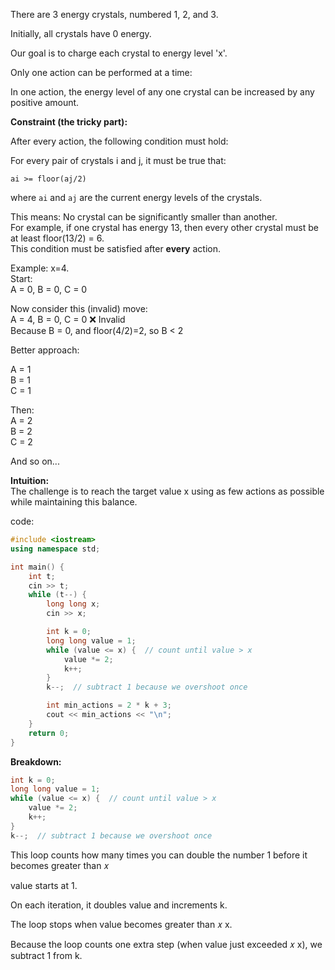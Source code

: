 There are 3 energy crystals, numbered 1, 2, and 3.

Initially, all crystals have 0 energy.

Our goal is to charge each crystal to energy level 'x'.

Only one action can be performed at a time:

In one action, the energy level of any one crystal can be increased by any positive amount.

**Constraint (the tricky part):**

After every action, the following condition must hold:

For every pair of crystals i and j, it must be true that:

```cp
ai >= floor(aj/2)
```
where `ai` and `aj` are the current energy levels of the crystals.

This means:
No crystal can be significantly smaller than another.  
For example, if one crystal has energy 13, then every other crystal must be at least floor(13/2) = 6.  
This condition must be satisfied after **every** action.

Example: x=4.  
Start:  
A = 0, B = 0, C = 0

Now consider this (invalid) move:  
A = 4, B = 0, C = 0 ❌ Invalid  
Because B = 0, and floor(4/2)=2, so B < 2

Better approach:

A = 1  
B = 1  
C = 1

Then:  
A = 2  
B = 2  
C = 2 

And so on...

**Intuition:**  
The challenge is to reach the target value x using as few actions as possible while maintaining this balance.

code:
```cpp
#include <iostream>
using namespace std;

int main() {
    int t;
    cin >> t;
    while (t--) {
        long long x;
        cin >> x;

        int k = 0;
        long long value = 1;
        while (value <= x) {  // count until value > x
            value *= 2;
            k++;
        }
        k--;  // subtract 1 because we overshoot once

        int min_actions = 2 * k + 3;
        cout << min_actions << "\n";
    }
    return 0;
}
```
**Breakdown:**
```cpp
int k = 0;
long long value = 1;
while (value <= x) {  // count until value > x
    value *= 2;
    k++;
}
k--;  // subtract 1 because we overshoot once
```
This loop counts how many times you can double the number 1 before it becomes greater than 𝑥


value starts at 1.

On each iteration, it doubles value and increments k.

The loop stops when value becomes greater than 
𝑥
x.

Because the loop counts one extra step (when value just exceeded 
𝑥
x), we subtract 1 from k.


